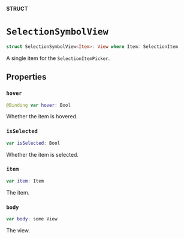 **STRUCT**

# `SelectionSymbolView`

```swift
struct SelectionSymbolView<Item>: View where Item: SelectionItem
```

A single item for the ``SelectionItemPicker``.

## Properties
### `hover`

```swift
@Binding var hover: Bool
```

Whether the item is hovered.

### `isSelected`

```swift
var isSelected: Bool
```

Whether the item is selected.

### `item`

```swift
var item: Item
```

The item.

### `body`

```swift
var body: some View
```

The view.
